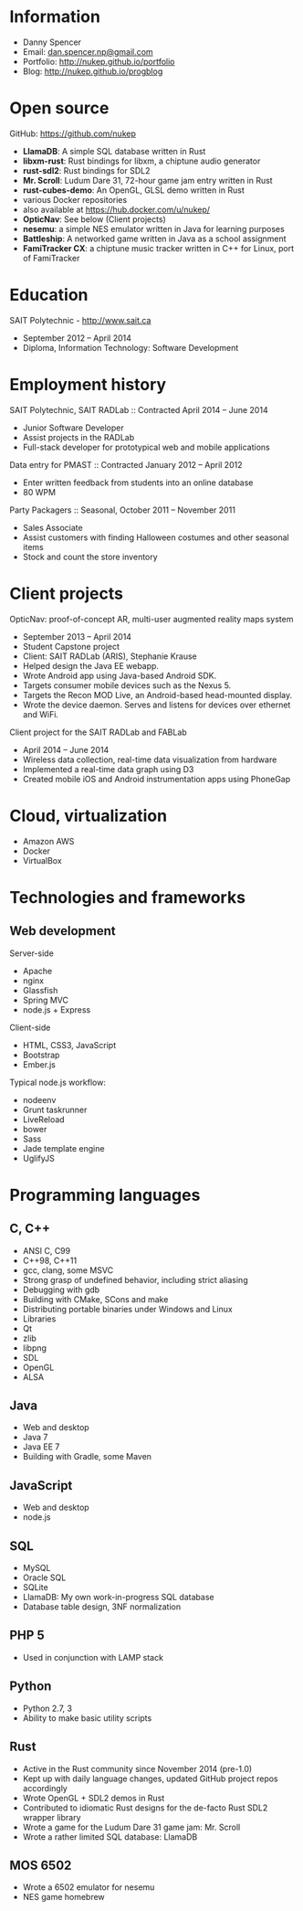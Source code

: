 Information
================================
* Danny Spencer
* Email: <dan.spencer.np@gmail.com>
* Portfolio: <http://nukep.github.io/portfolio>
* Blog: <http://nukep.github.io/progblog>


Open source
================================
GitHub: <https://github.com/nukep>

* **LlamaDB**: A simple SQL database written in Rust
* **libxm-rust**: Rust bindings for libxm, a chiptune audio generator
* **rust-sdl2**: Rust bindings for SDL2
* **Mr. Scroll**: Ludum Dare 31, 72-hour game jam entry written in Rust
* **rust-cubes-demo**: An OpenGL, GLSL demo written in Rust
* various Docker repositories
 * also available at <https://hub.docker.com/u/nukep/>
* **OpticNav**: See below (Client projects)
* **nesemu**: a simple NES emulator written in Java for learning purposes
* **Battleship**: A networked game written in Java as a school assignment
* **FamiTracker CX**: a chiptune music tracker written in C++ for Linux,
  port of FamiTracker

Education
================================

SAIT Polytechnic - <http://www.sait.ca>

* September 2012 – April 2014
* Diploma, Information Technology: Software Development

Employment history
================================

SAIT Polytechnic, SAIT RADLab :: Contracted April 2014 – June 2014

* Junior Software Developer
* Assist projects in the RADLab
* Full-stack developer for prototypical web and mobile applications

Data entry for PMAST :: Contracted January 2012 – April 2012

* Enter written feedback from students into an online database
* 80 WPM

Party Packagers :: Seasonal, October 2011 – November 2011

* Sales Associate
* Assist customers with finding Halloween costumes and other seasonal items
* Stock and count the store inventory

Client projects
================================

OpticNav: proof-of-concept AR, multi-user augmented reality maps system

* September 2013 – April 2014
* Student Capstone project
* Client: SAIT RADLab (ARIS), Stephanie Krause
* Helped design the Java EE webapp.
* Wrote Android app using Java-based Android SDK.
 * Targets consumer mobile devices such as the Nexus 5.
 * Targets the Recon MOD Live, an Android-based head-mounted display.
* Wrote the device daemon. Serves and listens for devices over ethernet and WiFi.


Client project for the SAIT RADLab and FABLab

* April 2014 – June 2014
* Wireless data collection, real-time data visualization from hardware
* Implemented a real-time data graph using D3
* Created mobile iOS and Android instrumentation apps using PhoneGap


Cloud, virtualization
================================

* Amazon AWS
* Docker
* VirtualBox

Technologies and frameworks
================================

Web development
----------------

Server-side

* Apache
* nginx
* Glassfish
* Spring MVC
* node.js + Express

Client-side

* HTML, CSS3, JavaScript
* Bootstrap
* Ember.js

Typical node.js workflow:

* nodeenv
* Grunt taskrunner
* LiveReload
* bower
* Sass
* Jade template engine
* UglifyJS


Programming languages
================================

C, C++
----------------
* ANSI C, C99
* C++98, C++11
* gcc, clang, some MSVC
* Strong grasp of undefined behavior, including strict aliasing
* Debugging with gdb
* Building with CMake, SCons and make
* Distributing portable binaries under Windows and Linux
* Libraries
 * Qt
 * zlib
 * libpng
 * SDL
 * OpenGL
 * ALSA

Java
----------------
* Web and desktop
* Java 7
* Java EE 7
* Building with Gradle, some Maven


JavaScript
----------------
* Web and desktop
* node.js

SQL
----------------
* MySQL
* Oracle SQL
* SQLite
* LlamaDB: My own work-in-progress SQL database
* Database table design, 3NF normalization

PHP 5
----------------
* Used in conjunction with LAMP stack

Python
----------------
* Python 2.7, 3
* Ability to make basic utility scripts

Rust
----------------
* Active in the Rust community since November 2014 (pre-1.0)
* Kept up with daily language changes, updated GitHub project repos accordingly
* Wrote OpenGL + SDL2 demos in Rust
* Contributed to idiomatic Rust designs for the de-facto Rust SDL2 wrapper library
* Wrote a game for the Ludum Dare 31 game jam: Mr. Scroll
* Wrote a rather limited SQL database: LlamaDB

MOS 6502
----------------
* Wrote a 6502 emulator for nesemu
* NES game homebrew
